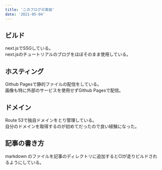 ```yaml
---
title: 'このブログの実装'
date: '2021-05-04'
---
```


## ビルド
next.jsでSSGしている。<br>next.jsのチュートリアルのブログをほぼそのまま使用している。

## ホスティング
Github Pagesで静的ファイルの配信をしている。<br>
画像も特に外部のサービスを使用せずGithub Pagesで配信。

## ドメイン
Route 53で独自ドメインをとり管理している。<br>
自分のドメインを取得するのが初めてだったので良い経験になった。

## 記事の書き方
markdown のファイルを記事のディレクトリに追加するとCIが走りビルドされるようにしている。